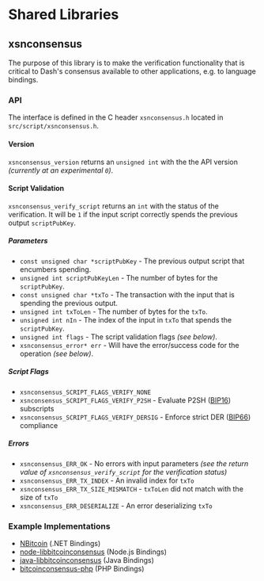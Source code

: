 Shared Libraries
================

## xsnconsensus

The purpose of this library is to make the verification functionality that is critical to Dash's consensus available to other applications, e.g. to language bindings.

### API

The interface is defined in the C header `xsnconsensus.h` located in  `src/script/xsnconsensus.h`.

#### Version

`xsnconsensus_version` returns an `unsigned int` with the the API version *(currently at an experimental `0`)*.

#### Script Validation

`xsnconsensus_verify_script` returns an `int` with the status of the verification. It will be `1` if the input script correctly spends the previous output `scriptPubKey`.

##### Parameters
- `const unsigned char *scriptPubKey` - The previous output script that encumbers spending.
- `unsigned int scriptPubKeyLen` - The number of bytes for the `scriptPubKey`.
- `const unsigned char *txTo` - The transaction with the input that is spending the previous output.
- `unsigned int txToLen` - The number of bytes for the `txTo`.
- `unsigned int nIn` - The index of the input in `txTo` that spends the `scriptPubKey`.
- `unsigned int flags` - The script validation flags *(see below)*.
- `xsnconsensus_error* err` - Will have the error/success code for the operation *(see below)*.

##### Script Flags
- `xsnconsensus_SCRIPT_FLAGS_VERIFY_NONE`
- `xsnconsensus_SCRIPT_FLAGS_VERIFY_P2SH` - Evaluate P2SH ([BIP16](https://github.com/bitcoin/bips/blob/master/bip-0016.mediawiki)) subscripts
- `xsnconsensus_SCRIPT_FLAGS_VERIFY_DERSIG` - Enforce strict DER ([BIP66](https://github.com/bitcoin/bips/blob/master/bip-0066.mediawiki)) compliance

##### Errors
- `xsnconsensus_ERR_OK` - No errors with input parameters *(see the return value of `xsnconsensus_verify_script` for the verification status)*
- `xsnconsensus_ERR_TX_INDEX` - An invalid index for `txTo`
- `xsnconsensus_ERR_TX_SIZE_MISMATCH` - `txToLen` did not match with the size of `txTo`
- `xsnconsensus_ERR_DESERIALIZE` - An error deserializing `txTo`

### Example Implementations
- [NBitcoin](https://github.com/NicolasDorier/NBitcoin/blob/master/NBitcoin/Script.cs#L814) (.NET Bindings)
- [node-libbitcoinconsensus](https://github.com/bitpay/node-libbitcoinconsensus) (Node.js Bindings)
- [java-libbitcoinconsensus](https://github.com/dexX7/java-libbitcoinconsensus) (Java Bindings)
- [bitcoinconsensus-php](https://github.com/Bit-Wasp/bitcoinconsensus-php) (PHP Bindings)

